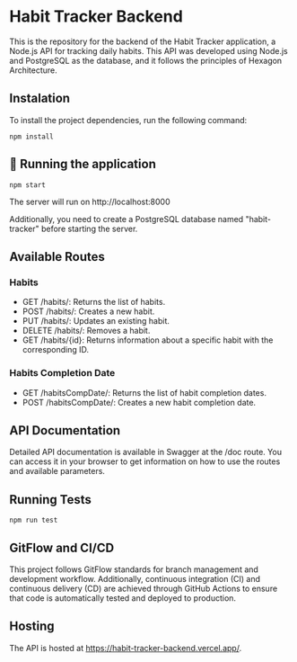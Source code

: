 # Habit Tracker Backend

This is the repository for the backend of the Habit Tracker application, a Node.js API for tracking daily habits.
This API was developed using Node.js and PostgreSQL as the database, and it follows the principles of Hexagon Architecture.

## Instalation

To install the project dependencies, run the following command:

```
npm install
```

## 🚀 Running the application

```
npm start
```

The server will run on http://localhost:8000

Additionally, you need to create a PostgreSQL database named "habit-tracker" before starting the server.

## Available Routes

### Habits

- GET /habits/: Returns the list of habits.
- POST /habits/: Creates a new habit.
- PUT /habits/: Updates an existing habit.
- DELETE /habits/: Removes a habit.
- GET /habits/{id}: Returns information about a specific habit with the corresponding ID.

### Habits Completion Date

- GET /habitsCompDate/: Returns the list of habit completion dates.
- POST /habitsCompDate/: Creates a new habit completion date.

## API Documentation

Detailed API documentation is available in Swagger at the /doc route. You can access it in your browser to get information on how to use the routes and available parameters.

## Running Tests

```
npm run test
```

## GitFlow and CI/CD

This project follows GitFlow standards for branch management and development workflow. Additionally, continuous integration (CI) and continuous delivery (CD) are achieved through GitHub Actions to ensure that code is automatically tested and deployed to production.

## Hosting

The API is hosted at https://habit-tracker-backend.vercel.app/.
